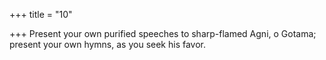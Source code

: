 +++
title = "10"

+++
Present your own purified speeches to sharp-flamed Agni, o Gotama; present your own hymns, as you seek his favor.